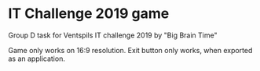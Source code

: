 # IT Challenge 2019 game
Group D task for Ventspils IT challenge 2019 by "Big Brain Time"

Game only works on 16:9 resolution.
Exit button only works, when exported as an application.
